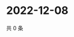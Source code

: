 # 2022-12-08

共 0 条

<!-- BEGIN WEIBO -->
<!-- 最后更新时间 Thu Dec 08 2022 21:21:24 GMT+0800 (China Standard Time) -->

<!-- END WEIBO -->
